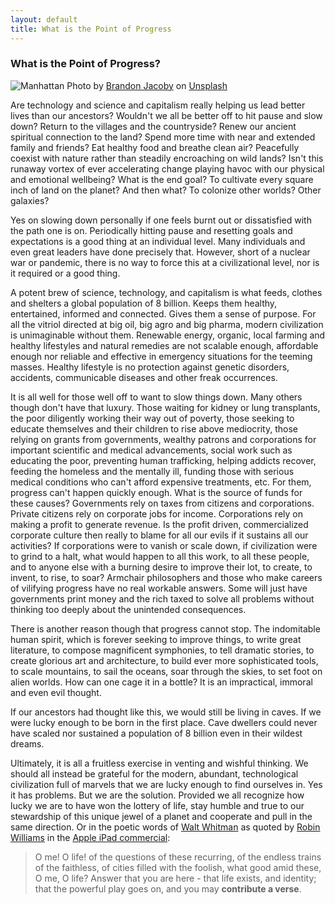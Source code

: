 ```yaml
---
layout: default
title: What is the Point of Progress
---
```


### What is the Point of Progress?

![Manhattan](../../../img/manhattan.jpg)
Photo by <a href="https://unsplash.com/@jacobybrandon?utm_content=creditCopyText&utm_medium=referral&utm_source=unsplash">Brandon Jacoby</a> on <a href="https://unsplash.com/photos/aerial-photography-of-buildings-near-sea-Ab-W3gen18Q?utm_content=creditCopyText&utm_medium=referral&utm_source=unsplash">Unsplash</a>
      
Are technology and science and capitalism really helping us lead better lives than our ancestors? Wouldn't we all be better off to hit pause and slow down? Return to the villages and the countryside? Renew our ancient spiritual connection to the land? Spend more time with near and extended family and friends? Eat healthy food and breathe clean air? Peacefully coexist with nature rather than steadily encroaching on wild lands? Isn't this runaway vortex of ever accelerating change playing havoc with our physical and emotional wellbeing? What is the end goal? To cultivate every square inch of land on the planet? And then what? To colonize other worlds? Other galaxies?

Yes on slowing down personally if one feels burnt out or dissatisfied with the path one is on. Periodically hitting pause and resetting goals and expectations is a good thing at an individual level. Many individuals and even great leaders have done precisely that. However, short of a nuclear war or pandemic, there is no way to force this at a civilizational level, nor is it required or a good thing. 

A potent brew of science, technology, and capitalism is what feeds, clothes and shelters a global population of 8 billion. Keeps them healthy, entertained, informed and connected. Gives them a sense of purpose. For all the vitriol directed at big oil, big agro and big pharma, modern civilization is unimaginable without them. Renewable energy, organic, local farming and healthy lifestyles and natural remedies are not scalable enough, affordable enough nor reliable and effective in emergency situations for the teeming masses. Healthy lifestyle is no protection against genetic disorders, accidents, communicable diseases and other freak occurrences. 

It is all well for those well off to want to slow things down. Many others though don't have that luxury. Those waiting for kidney or lung transplants, the poor diligently working their way out of poverty, those seeking to educate themselves and their children to rise above mediocrity, those relying on grants from governments, wealthy patrons and corporations for important scientific and medical advancements, social work such as educating the poor, preventing human trafficking, helping addicts recover, feeding the homeless and the mentally ill, funding those with serious medical conditions who can't afford expensive treatments, etc. For them, progress can't happen quickly enough. What is the source of funds for these causes? Governments rely on taxes from citizens and corporations. Private citizens rely on corporate jobs for income. Corporations rely on making a profit to generate revenue. Is the profit driven, commercialized corporate culture then really to blame for all our evils if it sustains all our activities? If corporations were to vanish or scale down, if civilization were to grind to a halt, what would happen to all this work, to all these people, and to anyone else with a burning desire to improve their lot, to create, to invent, to rise, to soar? Armchair philosophers and those who make careers of vilifying progress have no real workable answers. Some will just have governments print money and the rich taxed to solve all problems without thinking too deeply about the unintended consequences. 

There is another reason though that progress cannot stop. The indomitable human spirit, which is forever seeking to improve things, to write great literature, to compose magnificent symphonies, to tell dramatic stories, to create glorious art and architecture, to build ever more sophisticated tools, to scale mountains, to sail the oceans, soar through the skies, to set foot on alien worlds. How can one cage it in a bottle? It is an impractical, immoral and even evil thought. 

If our ancestors had thought like this, we would still be living in caves. If we were lucky enough to be born in the first place. Cave dwellers could never have scaled nor sustained a population of 8 billion even in their wildest dreams. 

Ultimately, it is all a fruitless exercise in venting and wishful thinking. We should all instead be grateful for the modern, abundant, technological civilization full of marvels that we are lucky enough to find ourselves in. Yes it has problems. But we are the solution. Provided we all recognize how lucky we are to have won the lottery of life, stay humble and true to our stewardship of this unique jewel of a planet and cooperate and pull in the same direction. Or in the poetic words of [Walt Whitman](https://en.wikipedia.org/wiki/Walt_Whitman) as quoted by [Robin Williams](https://en.wikipedia.org/wiki/Robin_Williams) in the [Apple iPad commercial](https://www.youtube.com/watch?v=Ep2_0WHogRQ&feature=youtu.be):

> O me! O life! of the questions of these recurring, of the endless trains of the faithless, of cities filled with the foolish, what good amid these, O me, O life? Answer that you are here - that life exists, and identity; that the powerful play goes on, and you may **contribute a verse**.